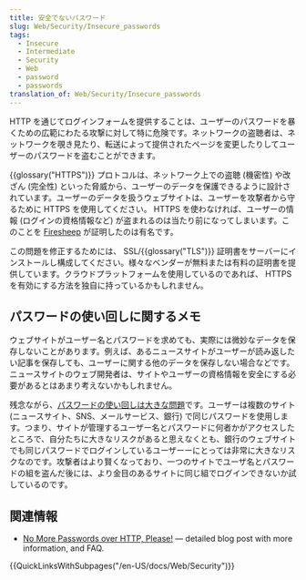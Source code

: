 ```yaml
---
title: 安全でないパスワード
slug: Web/Security/Insecure_passwords
tags:
  - Insecure
  - Intermediate
  - Security
  - Web
  - password
  - passwords
translation_of: Web/Security/Insecure_passwords
---
```

<p class="summary">HTTP を通じてログインフォームを提供することは、ユーザーのパスワードを暴くための広範にわたる攻撃に対して特に危険です。ネットワークの盗聴者は、ネットワークを覗き見たり、転送によって提供されたページを変更したりしてユーザーのパスワードを盗むことができます。</p>

<p>{{glossary("HTTPS")}} プロトコルは、ネットワーク上での盗聴 (機密性) や改ざん (完全性) といった脅威から、ユーザーのデータを保護できるように設計されています。ユーザーのデータを扱うウェブサイトは、ユーザーを攻撃者から守るために HTTPS を使用してください。 HTTPS を使わなければ、ユーザーの情報 (ログインの資格情報など) が盗まれるのは当たり前になってしまいます。このことを <a href="https://codebutler.github.io/firesheep/">Firesheep</a> が証明したのは有名です。</p>

<p>この問題を修正するためには、 SSL/{{glossary("TLS")}} 証明書をサーバーにインストールし構成してください。様々なベンダーが無料または有料の証明書を提供しています。クラウドプラットフォームを使用しているのであれば、 HTTPS を有効にする方法を独自に持っているかもしれません。</p>

<h2 id="Note_on_password_reuse" name="Note_on_password_reuse">パスワードの使い回しに関するメモ</h2>

<p>ウェブサイトがユーザー名とパスワードを求めても、実際には微妙なデータを保存しないことがあります。例えば、あるニュースサイトがユーザーが読み返したい記事を保存しても、ユーザーに関する他のデータを保存しない場合などです。ニュースサイトのウェブ開発者は、サイトやユーザーの資格情報を安全にする必要があるとはあまり考えないかもしれません。</p>

<p>残念ながら、<a href="https://www.lightbluetouchpaper.org/2011/02/09/measuring-password-re-use-empirically/">パスワードの使い回しは大きな問題</a>です。ユーザーは複数のサイト (ニュースサイト、SNS、メールサービス、銀行) で同じパスワードを使用します。つまり、サイトが管理するユーザー名とパスワードに何者かがアクセスしたところで、自分たちに大きなリスクがあると思えなくとも、銀行のウェブサイトでも同じパスワードでログインしているユーザーーにとっては非常に大きなリスクなのです。攻撃者はより賢くなっており、一つのサイトでユーザ名とパスワードの組を盗んだ後には、より金目のあるサイトに同じ組でログインできないか試しているのです。</p>

<h2 id="See_also" name="See_also">関連情報</h2>

<ul>
 <li class="entry-title"><a href="https://blog.mozilla.org/tanvi/2016/01/28/no-more-passwords-over-http-please/">No More Passwords over HTTP, Please!</a> — detailed blog post with more information, and FAQ.</li>
</ul>

<p class="entry-title">{{QuickLinksWithSubpages("/en-US/docs/Web/Security")}}</p>
